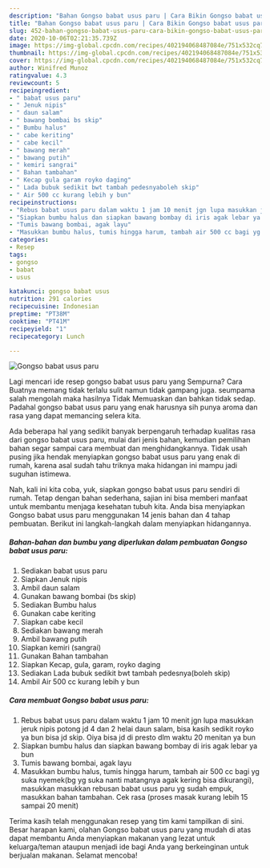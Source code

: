 ```yaml
---
description: "Bahan Gongso babat usus paru | Cara Bikin Gongso babat usus paru Yang Bisa Manjain Lidah"
title: "Bahan Gongso babat usus paru | Cara Bikin Gongso babat usus paru Yang Bisa Manjain Lidah"
slug: 452-bahan-gongso-babat-usus-paru-cara-bikin-gongso-babat-usus-paru-yang-bisa-manjain-lidah
date: 2020-10-06T02:21:35.739Z
image: https://img-global.cpcdn.com/recipes/402194068487084e/751x532cq70/gongso-babat-usus-paru-foto-resep-utama.jpg
thumbnail: https://img-global.cpcdn.com/recipes/402194068487084e/751x532cq70/gongso-babat-usus-paru-foto-resep-utama.jpg
cover: https://img-global.cpcdn.com/recipes/402194068487084e/751x532cq70/gongso-babat-usus-paru-foto-resep-utama.jpg
author: Winifred Munoz
ratingvalue: 4.3
reviewcount: 5
recipeingredient:
- " babat usus paru"
- " Jenuk nipis"
- " daun salam"
- " bawang bombai bs skip"
- " Bumbu halus"
- " cabe keriting"
- " cabe kecil"
- " bawang merah"
- " bawang putih"
- " kemiri sangrai"
- " Bahan tambahan"
- " Kecap gula garam royko daging"
- " Lada bubuk sedikit bwt tambah pedesnyaboleh skip"
- " Air 500 cc kurang lebih y bun"
recipeinstructions:
- "Rebus babat usus paru dalam waktu 1 jam 10 menit jgn lupa masukkan jeruk nipis potong jd 4 dan 2 helai daun salam, bisa kasih sedikit royko ya bun bisa jd skip. Oiya bisa jd di presto dlm waktu 20 menitan ya bun"
- "Siapkan bumbu halus dan siapkan bawang bombay di iris agak lebar ya bun"
- "Tumis bawang bombai, agak layu"
- "Masukkan bumbu halus, tumis hingga harum, tambah air 500 cc bagi yg suka nyemek(bg yg suka nanti matangnya agak kering bisa dikurangi), masukkan masukkan rebusan babat usus paru yg sudah empuk, masukkan bahan tambahan. Cek rasa (proses masak kurang lebih 15 sampai 20 menit)"
categories:
- Resep
tags:
- gongso
- babat
- usus

katakunci: gongso babat usus 
nutrition: 291 calories
recipecuisine: Indonesian
preptime: "PT38M"
cooktime: "PT41M"
recipeyield: "1"
recipecategory: Lunch

---
```



![Gongso babat usus paru](https://img-global.cpcdn.com/recipes/402194068487084e/751x532cq70/gongso-babat-usus-paru-foto-resep-utama.jpg)

Lagi mencari ide resep gongso babat usus paru yang Sempurna? Cara Buatnya memang tidak terlalu sulit namun tidak gampang juga. seumpama salah mengolah maka hasilnya Tidak Memuaskan dan bahkan tidak sedap. Padahal gongso babat usus paru yang enak harusnya sih punya aroma dan rasa yang dapat memancing selera kita.



Ada beberapa hal yang sedikit banyak berpengaruh terhadap kualitas rasa dari gongso babat usus paru, mulai dari jenis bahan, kemudian pemilihan bahan segar sampai cara membuat dan menghidangkannya. Tidak usah pusing jika hendak menyiapkan gongso babat usus paru yang enak di rumah, karena asal sudah tahu triknya maka hidangan ini mampu jadi suguhan istimewa.


Nah, kali ini kita coba, yuk, siapkan gongso babat usus paru sendiri di rumah. Tetap dengan bahan sederhana, sajian ini bisa memberi manfaat untuk membantu menjaga kesehatan tubuh kita. Anda bisa menyiapkan Gongso babat usus paru menggunakan 14 jenis bahan dan 4 tahap pembuatan. Berikut ini langkah-langkah dalam menyiapkan hidangannya.

<!--inarticleads1-->

##### Bahan-bahan dan bumbu yang diperlukan dalam pembuatan Gongso babat usus paru:

1. Sediakan  babat usus paru
1. Siapkan  Jenuk nipis
1. Ambil  daun salam
1. Gunakan  bawang bombai (bs skip)
1. Sediakan  Bumbu halus
1. Gunakan  cabe keriting
1. Siapkan  cabe kecil
1. Sediakan  bawang merah
1. Ambil  bawang putih
1. Siapkan  kemiri (sangrai)
1. Gunakan  Bahan tambahan
1. Siapkan  Kecap, gula, garam, royko daging
1. Sediakan  Lada bubuk sedikit bwt tambah pedesnya(boleh skip)
1. Ambil  Air 500 cc kurang lebih y bun




<!--inarticleads2-->

##### Cara membuat Gongso babat usus paru:

1. Rebus babat usus paru dalam waktu 1 jam 10 menit jgn lupa masukkan jeruk nipis potong jd 4 dan 2 helai daun salam, bisa kasih sedikit royko ya bun bisa jd skip. Oiya bisa jd di presto dlm waktu 20 menitan ya bun
1. Siapkan bumbu halus dan siapkan bawang bombay di iris agak lebar ya bun
1. Tumis bawang bombai, agak layu
1. Masukkan bumbu halus, tumis hingga harum, tambah air 500 cc bagi yg suka nyemek(bg yg suka nanti matangnya agak kering bisa dikurangi), masukkan masukkan rebusan babat usus paru yg sudah empuk, masukkan bahan tambahan. Cek rasa (proses masak kurang lebih 15 sampai 20 menit)




Terima kasih telah menggunakan resep yang tim kami tampilkan di sini. Besar harapan kami, olahan Gongso babat usus paru yang mudah di atas dapat membantu Anda menyiapkan makanan yang lezat untuk keluarga/teman ataupun menjadi ide bagi Anda yang berkeinginan untuk berjualan makanan. Selamat mencoba!
